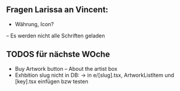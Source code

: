 ## Fragen Larissa an Vincent:

- Währung, Icon?

– Es werden nicht alle Schriften geladen



## TODOS für nächste WOche

- Buy Artwork button
– About the artist box
- Exhbition slug nicht in DB:
  -> in e/[slug].tsx, ArtworkListItem und [key].tsx einfügen bzw testen